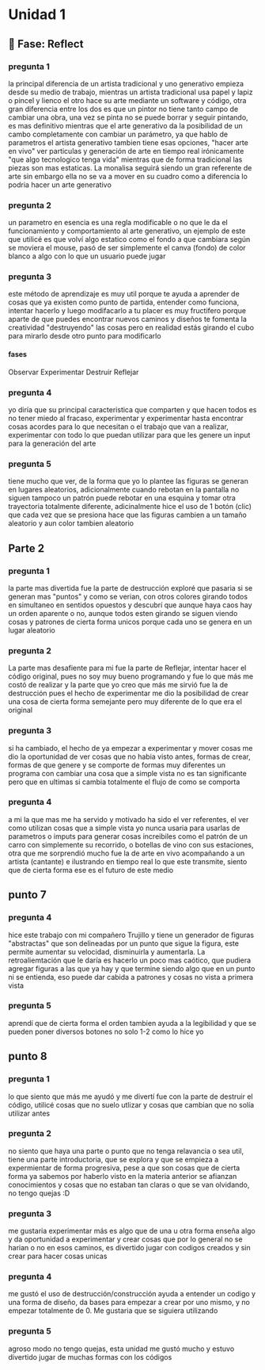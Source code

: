 # Unidad 1

## 🤔 Fase: Reflect

### pregunta 1
la principal diferencia de un artista tradicional y uno generativo empieza desde su medio de trabajo, mientras un artista tradicional usa papel y lapiz o pincel y lienco el otro hace su arte mediante un software y código, otra gran diferencia entre los dos es que un pintor no tiene tanto campo de cambiar una obra, una vez se pinta no se puede borrar y seguir pintando, es mas definitivo mientras que el arte generativo da la posibilidad de un cambo completamente con cambiar un parámetro, ya que hablo de parametros el artista generativo tambien tiene esas opciones, "hacer arte en vivo" ver particulas y generación de arte en tiempo real irónicamente "que algo tecnologico tenga vida" mientras que de forma tradicional las piezas son mas estaticas. La monalisa seguirá siendo un gran referente de arte sin embargo ella no se va a mover en su cuadro como a diferencia lo podria hacer un arte generativo 

### pregunta 2 
un parametro en esencia es una regla modificable o no que le da el funcionamiento y comportamiento al arte generativo, un ejemplo de este que utilicé es que volví algo estatico como el fondo a que cambiara según se moviera el mouse, pasó de ser simplemente el canva (fondo) de color blanco a algo con lo que un usuario puede jugar 

### pregunta 3 

este método de aprendizaje es muy util porque te ayuda a aprender de cosas que ya existen como punto de partida, entender como funciona, intentar hacerlo y luego modifacarlo a tu placer es muy fructifero porque aparte de que puedes encontrar nuevos caminos y diseños te fomenta la creatividad "destruyendo" las cosas pero en realidad estás girando el cubo para mirarlo desde otro punto para modificarlo 
#### fases 
Observar
Experimentar 
Destruir 
Reflejar 

### pregunta 4
yo diría que su principal caracteristica que comparten y que hacen todos es no tener miedo al fracaso, experimentar y experimentar hasta encontrar cosas acordes para lo que necesitan o el trabajo que van a realizar, experimentar con todo lo que puedan utilizar para que les genere un input para la generación del arte

### pregunta 5 

tiene mucho que ver, de la forma que yo lo plantee las figuras se generan en lugares aleatorios, adicionalmente cuando rebotan en la pantalla no siguen tampoco un patrón puede rebotar en una esquina y tomar otra trayectoria totalmente diferente, adicinalmente hice el uso de 1 botón (clic) que cada vez que se presiona hace que las figuras cambien a un tamaño aleatorio y aun color tambien aleatorio 

## Parte 2 
### pregunta 1 
la parte mas divertida fue la parte de destrucción exploré que pasaria si se generan mas "puntos" y como se verian, con otros colores girando todos en simultaneo en sentidos opuestos y descubrí que aunque haya caos hay un orden aparente o no, aunque todos esten girando se siguen viendo cosas y patrones de cierta forma unicos porque cada uno se genera en un lugar aleatorio 

### pregunta 2 
La parte mas desafiente para mi fue la parte de Reflejar, intentar hacer el código original, pues no soy muy bueno programando y fue lo que más me costó de realizar y la parte que yo creo que más me sirvió fue la de destrucción pues el hecho de experimentar me dio la posibilidad de crear una cosa de cierta forma semejante pero muy diferente de lo que era el original 
### pregunta 3 
si ha cambiado, el hecho de ya empezar a experimentar y mover cosas me dio la oportunidad de ver cosas que no habia visto antes, formas de crear, formas de que genere y se comporte de formas muy diferentes un programa con cambiar una cosa que a simple vista no es tan significante pero que en ultimas si cambia totalmente el flujo de como se comporta 

### pregunta 4 
a mi la que mas me ha servido y motivado ha sido el ver referentes, el ver como utilizan cosas que a simple vista yo nunca usaria para usarlas de parametros o imputs para generar cosas increibiles como el patrón de un carro con simplemente su recorrido, o botellas de vino con sus estaciones, otra que me sorprendió mucho fue la de arte en vivo acompañando a un artista (cantante) e ilustrando en tiempo real lo que este transmite, siento que de cierta forma ese es el futuro de este medio 

## punto 7
### pregunta 4
hice este trabajo con mi compañero Trujillo y tiene un generador de figuras "abstractas" que son delineadas por un punto que sigue la figura, este permite aumentar su velocidad, disminuirla y aumentarla. La retroaliemtación que le daría es hacerlo un poco mas caótico, que pudiera agregar figuras a las que ya hay y que termine siendo algo que en un punto ni se entienda, eso puede dar cabida a patrones y cosas no vista a primera vista

### pregunta 5

aprendí que de cierta forma el orden tambien ayuda a la legibilidad y que se pueden poner diversos botones no solo 1-2 como lo hice yo 

## punto 8 

### pregunta 1 
lo que siento que más me ayudó y me divertí fue con la parte de destruir el código, utilicé cosas que no suelo utlizar y cosas que cambian que no solía utilizar antes 

### pregunta 2 
no siento que haya una parte o punto que no tenga relavancia o sea util, tiene una parte introductoria, que se explora y que se empieza a expermientar de forma progresiva, pese a que son cosas que de cierta forma ya sabemos por haberlo visto en la materia anterior se afianzan conocimientos y cosas que no estaban tan claras o que se van olvidando, no tengo quejas :D

### pregunta 3
me gustaria experimentar más es algo que de una u otra forma enseña algo y da oportunidad a experimentar y crear cosas que por lo general no se harian o no en esos caminos, es divertido jugar con codigos creados y sin crear para hacer cosas unicas 

### pregunta 4 
me gustó el uso de destrucción/construcción ayuda a entender un codigo y una forma de diseño, da bases para empezar a crear por uno mismo, y no empezar totalmente de 0. Me gustaria que se siguiera utilizando 

### pregunta 5 

agroso modo no tengo quejas, esta unidad me gustó mucho y estuvo divertido jugar de muchas formas con los códigos 


